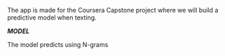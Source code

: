 The app is made for the Coursera Capstone project where we will build a predictive model when texting. 

***MODEL***


The model predicts using N-grams 

